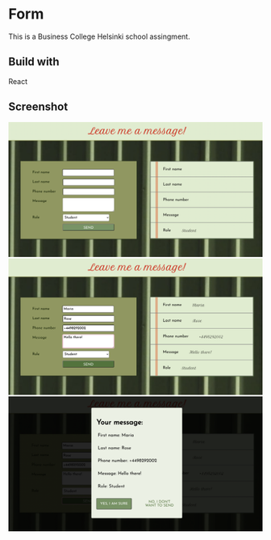# Form

This is a Business College Helsinki school assingment.

## Build with

React

## Screenshot

![screenshot1 of the application](./src/pics/screenshot1.png)
![screenshot2 of the application](./src/pics/screenshot2.png)
![screenshot3 of the application](./src/pics/screenshot3.png)
